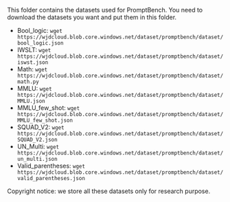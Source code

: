 This folder contains the datasets used for PromptBench. You need to download the datasets you want and put them in this folder.

- Bool_logic: `wget https://wjdcloud.blob.core.windows.net/dataset/promptbench/dataset/bool_logic.json`
- IWSLT: `wget https://wjdcloud.blob.core.windows.net/dataset/promptbench/dataset/iswst.json`
- Math: `wget https://wjdcloud.blob.core.windows.net/dataset/promptbench/dataset/math.py`
- MMLU: `wget https://wjdcloud.blob.core.windows.net/dataset/promptbench/dataset/MMLU.json`
- MMLU_few_shot: `wget https://wjdcloud.blob.core.windows.net/dataset/promptbench/dataset/MMLU_few_shot.json`
- SQUAD_V2: `wget https://wjdcloud.blob.core.windows.net/dataset/promptbench/dataset/SQUAD_V2.json`
- UN_Multi: `wget https://wjdcloud.blob.core.windows.net/dataset/promptbench/dataset/un_multi.json`
- Valid_parentheses: `wget https://wjdcloud.blob.core.windows.net/dataset/promptbench/dataset/valid_parentheses.json`

Copyright notice: we store all these datasets only for research purpose.

